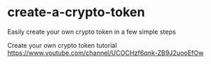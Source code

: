 # create-a-crypto-token
Easily create your own crypto token in a few simple steps 

Create your own crypto token tutorial https://www.youtube.com/channel/UCOCHzf6qnk-ZB9J2uooEfOw

